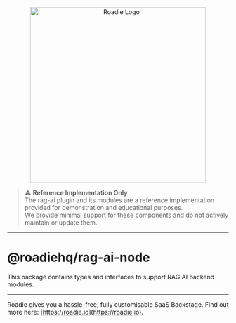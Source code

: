 <div align="center">
  <img src="https://images.ctfassets.net/hcqpbvoqhwhm/5J0FSNghLU8M6nZNtQHS0D/96bf022e075a5e10a5b3ba6b35ae8990/roadie-horiz-big-transp-back.png" alt="Roadie Logo" width="400"/>
</div>

> ⚠️ **Reference Implementation Only**  
> The rag-ai plugin and its modules are a reference implementation provided for demonstration and educational purposes.  
> We provide minimal support for these components and do not actively maintain or update them.

---

# @roadiehq/rag-ai-node

This package contains types and interfaces to support RAG AI backend modules.

---

Roadie gives you a hassle-free, fully customisable SaaS Backstage. Find out more here: [https://roadie.io](https://roadie.io).
